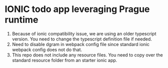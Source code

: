# IONIC todo app leveraging Prague runtime

1. Because of ionic compatibility issue, we are using an older typescript version. You need to change the typescript definition file if needed.
2. Need to disable dgram in webpack config file since standard ionic webpack config does not do that.
3. This repo does not include any resource files. You need to copy over the standard resource folder from an starter ionic app.